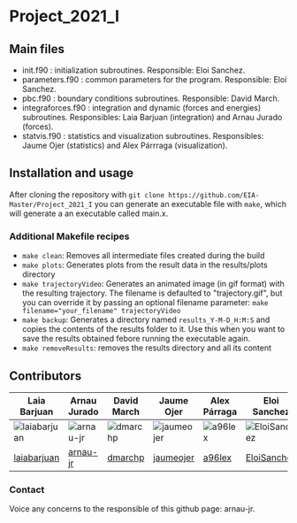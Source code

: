 # Project_2021_I

## Main files

- init.f90 : initialization subroutines. Responsible: Eloi Sanchez.
- parameters.f90 : common parameters for the program. Responsible: Eloi Sanchez.
- pbc.f90 : boundary conditions subroutines. Responsible: David March.
- integraforces.f90 : integration and dynamic (forces and energies) subroutines. Responsibles: Laia Barjuan (integration) and Arnau Jurado (forces).
- statvis.f90 : statistics and visualization subroutines. Responsibles: Jaume Ojer (statistics) and Alex Párrraga (visualization).

## Installation and usage

After cloning the repository with `git clone https://github.com/EIA-Master/Project_2021_I` you can generate an executable file with `make`, which will generate a an executable called main.x.

### Additional Makefile recipes

- `make clean`: Removes all intermediate files created during the build
- `make plots`: Generates plots from the result data in the results/plots directory
- `make trajectoryVideo`: Generates an animated image (in gif format) with the resulting trajectory. The filename is defaulted to "trajectory.gif", but you can override it by passing an optional filename parameter: `make filename="your_filename" trajectoryVideo`
- `make backup`: Generates a directory named `results_Y-M-D_H:M:S` and copies the contents of the results folder to it. Use this when you want to save the results obtained febore running the executable again.
- `make removeResults`: removes the results directory and all its content

## Contributors

| Laia Barjuan                                                                   | Arnau Jurado                                                             | David March                                                            | Jaume Ojer                                                                 | Alex Párraga                                                         | Eloi Sanchez                                                                   |
| ------------------------------------------------------------------------------ | ------------------------------------------------------------------------ | ---------------------------------------------------------------------- | -------------------------------------------------------------------------- | -------------------------------------------------------------------- | ------------------------------------------------------------------------------ |
| ![laiabarjuan](https://avatars.githubusercontent.com/u/79266111 "laiabarjuan") | ![arnau-jr](https://avatars.githubusercontent.com/u/48213666 "arnau-jr") | ![dmarchp](https://avatars.githubusercontent.com/u/79266176 "dmarchp") | ![jaumeojer](https://avatars.githubusercontent.com/u/79266127 "jaumeojer") | ![a96lex](https://avatars.githubusercontent.com/u/62766970 "a96lex") | ![EloiSanchez](https://avatars.githubusercontent.com/u/79266117 "EloiSanchez") |
| [laiabarjuan](https://github.com/laiabarjuan)                                  | [arnau-jr](https://github.com/arnau-jr)                                  | [dmarchp](https://github.com/dmarchp)                                  | [jaumeojer](https://github.com/jaumeojer)                                  | [a96lex](https://github.com/a96lex)                                  | [EloiSanchez](https://github.com/EloiSanchez)                                  |

### Contact

Voice any concerns to the responsible of this github page: arnau-jr.
